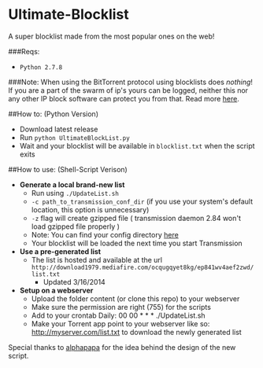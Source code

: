 Ultimate-Blocklist
==================

A super blocklist made from the most popular ones on the web!

###Reqs:

* `Python 2.7.8`

###Note:
When using the BitTorrent protocol using blocklists does *nothing*! If you are a part of the swarm of ip's
yours can be logged, neither this nor any other IP block software can protect you from that. Read more [here](http://www.reddit.com/r/torrents/comments/17gold).

##How to: (Python Version)

* Download latest release
* Run `python UltimateBlockList.py`
* Wait and your blocklist will be available in `blocklist.txt` when the script exits

##How to use: (Shell-Script Verison)

 * <b>Generate a local brand-new list</b>
     * Run using `./UpdateList.sh`
     * `-c path_to_transmission_conf_dir` (if you use your system's default location, this option is unnecessary)
     * `-z` flag will create gzipped file ( transmission daemon 2.84 won't load gzipped file properly )
     * Note: You can find your config directory [here](https://trac.transmissionbt.com/wiki/ConfigFiles)
     * Your blocklist will be loaded the next time you start Transmission
 * <b>Use a pre-generated list</b>
     * The list is hosted and available at the url `http://download1979.mediafire.com/ocqugqyet8kg/ep841wv4aef2zwd/list.txt`
        * Updated 3/16/2014
 * <b>Setup on a webserver</b>
     * Upload the folder content (or clone this repo) to your webserver
     * Make sure the permission are right (755) for the scripts
     * Add to your crontab
     		Daily: 00 00 * * * ./UpdateList.sh
     * Make your Torrent app point to your webserver like so: http://myserver.com/list.txt to download the newly generated list

Special thanks to [alphapapa](https://github.com/alphapapa) for the idea behind the design of the new script.

